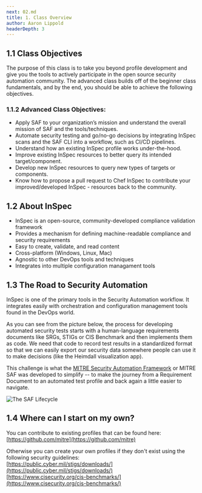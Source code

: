 ```yaml
---
next: 02.md
title: 1. Class Overview
author: Aaron Lippold
headerDepth: 3
---
```


## 1.1 Class Objectives
The purpose of this class is to take you beyond profile development and give you the tools to actively participate in the open source security automation community. The advanced class builds off of the beginner class fundamentals, and by the end, you should be able to achieve the following objectives.

### 1.1.2 Advanced Class Objectives:
- Apply SAF to your organization’s mission and understand the overall mission of SAF and the tools/techniques.
- Automate security testing and go/no-go decisions by integrating InSpec scans and the SAF CLI into a workflow, such as CI/CD pipelines.
- Understand how an existing InSpec profile works under-the-hood.
- Improve existing InSpec resources to better query its intended target/component.
- Develop new InSpec resources to query new types of targets or components.
- Know how to propose a pull request to Chef InSpec to contribute your improved/developed InSpec    - resources back to the community.

## 1.2 About InSpec
- InSpec is an open-source, community-developed  compliance validation framework
- Provides a mechanism for defining machine-readable compliance and security requirements
- Easy to create, validate, and read content
- Cross-platform (Windows, Linux, Mac)
- Agnostic to other DevOps tools and techniques
- Integrates into multiple configuration managament tools

## 1.3 The Road to Security Automation

InSpec is one of the primary tools in the Security Automation workflow. It integrates easily with orchestration and configuration management tools found in the DevOps world.

As you can see from the picture below, the process for developing automated security tests starts with a human-language requirements documents like SRGs, STIGs or CIS Benchmark and then implements them as code. We need that code to record test results in a standardized format so that we can easily export our security data somewhere people can use it to make decisions (like the Heimdall visualization app).

This challenge is what the [MITRE Security Automation Framework](https://saf.mitre.org) or MITRE SAF was developed to simplify -- to make the journey from a Requirement Document to an automated test profile and back again a little easier to navigate.

![The SAF Lifecycle](../../assets/img/saf-lifecycle.png)

<!-- ## About Security Automation

Orchestration, Configuration Management, Validation to Deployment
InSpec operates with most orchestration and CM tools found in the DevOps pipeline implementations

![Alt text](../../assets/img/InSpec_Orchestration.png) -->

## 1.4 Where can I start on my own?
You can contribute to existing profiles that can be found here:  
[https://github.com/mitre](https://github.com/mitre)  

Otherwise you can create your own profiles if they don't exist using the following security guidelines:  
[https://public.cyber.mil/stigs/downloads/](https://public.cyber.mil/stigs/downloads/)  
[https://www.cisecurity.org/cis-benchmarks/](https://www.cisecurity.org/cis-benchmarks/)  
